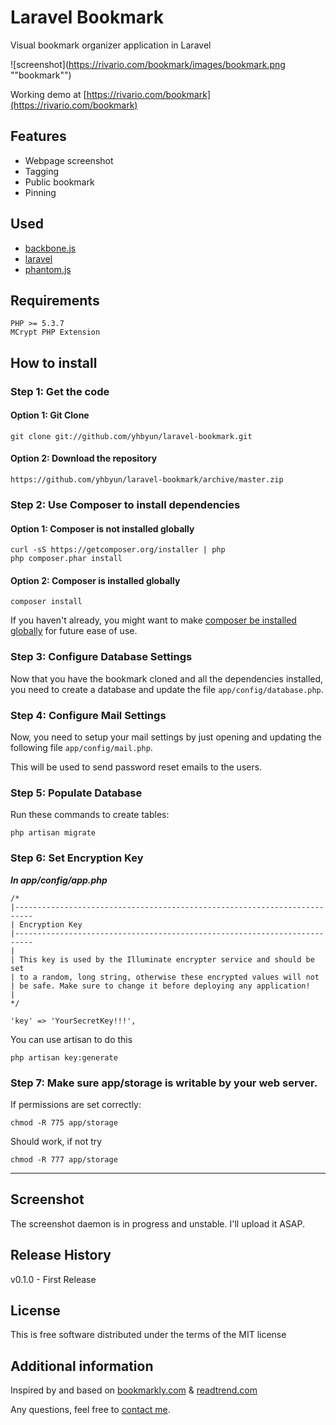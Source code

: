 # Laravel Bookmark

Visual bookmark organizer application in Laravel

![screenshot](https://rivario.com/bookmark/images/bookmark.png ""bookmark"")

Working demo at [https://rivario.com/bookmark](https://rivario.com/bookmark)

## Features

- Webpage screenshot
- Tagging
- Public bookmark
- Pinning

## Used

- [backbone.js](http://backbonejs.org)
- [laravel](http://laravel.com)
- [phantom.js](http://phantomjs.org)



## Requirements

	PHP >= 5.3.7
	MCrypt PHP Extension


## How to install
### Step 1: Get the code
#### Option 1: Git Clone

	git clone git://github.com/yhbyun/laravel-bookmark.git
	
#### Option 2: Download the repository

    https://github.com/yhbyun/laravel-bookmark/archive/master.zip

### Step 2: Use Composer to install dependencies
#### Option 1: Composer is not installed globally

	curl -sS https://getcomposer.org/installer | php
	php composer.phar install

#### Option 2: Composer is installed globally

	composer install

If you haven't already, you might want to make [composer be installed globally](http://getcomposer.org/doc/00-intro.md#globally) for future ease of use.


### Step 3: Configure Database Settings

Now that you have the bookmark cloned and all the dependencies installed, you need to create a database and update the file `app/config/database.php`.

### Step 4: Configure Mail Settings

Now, you need to setup your mail settings by just opening and updating the following file `app/config/mail.php`.

This will be used to send password reset emails to the users.

### Step 5: Populate Database
Run these commands to create tables:

	php artisan migrate

### Step 6: Set Encryption Key
***In app/config/app.php***

```
/*
|--------------------------------------------------------------------------
| Encryption Key
|--------------------------------------------------------------------------
|
| This key is used by the Illuminate encrypter service and should be set
| to a random, long string, otherwise these encrypted values will not
| be safe. Make sure to change it before deploying any application!
|
*/
```

	'key' => 'YourSecretKey!!!',

You can use artisan to do this

    php artisan key:generate


### Step 7: Make sure app/storage is writable by your web server.

If permissions are set correctly:

    chmod -R 775 app/storage

Should work, if not try

    chmod -R 777 app/storage

-----

## Screenshot

The screenshot daemon is in progress and unstable. I'll upload it ASAP.

## Release History

v0.1.0 - First Release

## License

This is free software distributed under the terms of the MIT license

## Additional information

Inspired by and based on [bookmarkly.com](http://bookmarkly.com) & [readtrend.com](http://readtrend.com)

Any questions, feel free to [contact me](http://about.me/yhbyun).
